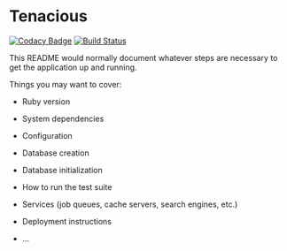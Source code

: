 # Tenacious 


[![Codacy Badge](https://api.codacy.com/project/badge/Grade/bfaaaff98d5746218582f1769b14034c)](https://www.codacy.com/app/Powercode/tenacious?utm_source=github.com&amp;utm_medium=referral&amp;utm_content=pachonk/tenacious&amp;utm_campaign=badger)
[![Build Status](https://travis-ci.org/pachonk/tenacious.svg?branch=master)](https://travis-ci.org/pachonk/tenacious)

This README would normally document whatever steps are necessary to get the
application up and running.

Things you may want to cover:

* Ruby version

* System dependencies

* Configuration

* Database creation

* Database initialization

* How to run the test suite

* Services (job queues, cache servers, search engines, etc.)

* Deployment instructions

* ...
